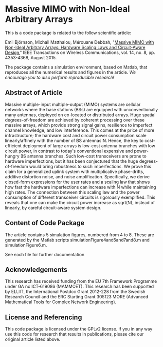 Massive MIMO with Non-Ideal Arbitrary Arrays
==================

This is a code package is related to the follow scientific article:

Emil Björnson, Michail Matthaiou, Mérouane Debbah, "[Massive MIMO with Non-Ideal Arbitrary Arrays: Hardware Scaling Laws and Circuit-Aware Design](http://arxiv.org/pdf/1409.0875)," IEEE Transactions on Wireless Communications, vol. 14, no. 8, pp. 4353-4368, August 2015.

The package contains a simulation environment, based on Matlab, that reproduces all the numerical results and figures in the article. *We encourage you to also perform reproducible research!*


## Abstract of Article

Massive multiple-input multiple-output (MIMO) systems are cellular networks where the base stations (BSs) are equipped with unconventionally many antennas, deployed on co-located or distributed arrays. Huge spatial degrees-of-freedom are achieved by coherent processing over these massive arrays, which provide strong signal gains, resilience to imperfect channel knowledge, and low interference. This comes at the price of more infrastructure; the hardware cost and circuit power consumption scale linearly/affinely with the number of BS antennas N. Hence, the key to cost-efficient deployment of large arrays is low-cost antenna branches with low circuit power, in contrast to today's conventional expensive and power-hungry BS antenna branches. Such low-cost transceivers are prone to hardware imperfections, but it has been conjectured that the huge degrees-of-freedom would bring robustness to such imperfections. We prove this claim for a generalized uplink system with multiplicative phase-drifts, additive distortion noise, and noise amplification. Specifically, we derive closed-form expressions for the user rates and a scaling law that shows how fast the hardware imperfections can increase with N while maintaining high rates. The connection between this scaling law and the power consumption of different transceiver circuits is rigorously exemplified. This reveals that one can make the circuit power increase as sqrt(N), instead of linearly, by careful circuit-aware system design.


## Content of Code Package

The article contains 5 simulation figures, numbered from 4 to 8. These are generated by the Matlab scripts simulationFigure4and5and7and8.m and simulationFigure6.m. 

See each file for further documentation. 


## Acknowledgements

This research has received funding from the EU 7th Framework Programme under GA no ICT-619086 (MAMMOET). This research has been supported by ELLIIT, the International Postdoc Grant 2012-228 from the Swedish Research Council and the ERC Starting Grant 305123 MORE (Advanced Mathematical Tools for Complex Network Engineering).


## License and Referencing

This code package is licensed under the GPLv2 license. If you in any way use this code for research that results in publications, please cite our original article listed above.
